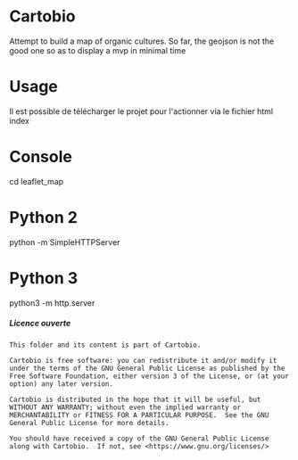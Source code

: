 # Cartobio
Attempt to build a map of organic cultures.
So far, the geojson is not the good one so as to display a mvp in minimal time


# Usage
Il est possible de télécharger le projet pour l'actionner via le fichier html index
# Console
cd leaflet_map
# Python 2
python -m SimpleHTTPServer
# Python 3
python3 -m http.server



##### Licence ouverte

    This folder and its content is part of Cartobio.

    Cartobio is free software: you can redistribute it and/or modify it under the terms of the GNU General Public License as published by the Free Software Foundation, either version 3 of the License, or (at your option) any later version.

    Cartobio is distributed in the hope that it will be useful, but WITHOUT ANY WARRANTY; without even the implied warranty or MERCHANTABILITY or FITNESS FOR A PARTICULAR PURPOSE.  See the GNU General Public License for more details.

    You should have received a copy of the GNU General Public License along with Cartobio.  If not, see <https://www.gnu.org/licenses/>
